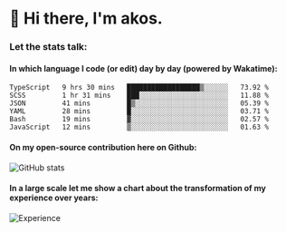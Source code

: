 # 👋 Hi there, I'm akos. 


### Let the stats talk:


#### In which language I code (or edit) day by day (powered by Wakatime): 

<!--START_SECTION:waka-->

```text
TypeScript   9 hrs 30 mins   ██████████████████▒░░░░░░   73.92 %
SCSS         1 hr 31 mins    ███░░░░░░░░░░░░░░░░░░░░░░   11.88 %
JSON         41 mins         █▒░░░░░░░░░░░░░░░░░░░░░░░   05.39 %
YAML         28 mins         █░░░░░░░░░░░░░░░░░░░░░░░░   03.71 %
Bash         19 mins         ▓░░░░░░░░░░░░░░░░░░░░░░░░   02.57 %
JavaScript   12 mins         ▒░░░░░░░░░░░░░░░░░░░░░░░░   01.63 %
```

<!--END_SECTION:waka-->

#### On my open-source contribution here on Github:
 
![GitHub stats](https://github-readme-stats.vercel.app/api?username=akosbalasko)

#### In a large scale let me show a chart about the transformation of my experience over years:   

![Experience](https://cr-skills-chart-widget.azurewebsites.net/api/api?username=akosbalasko)
